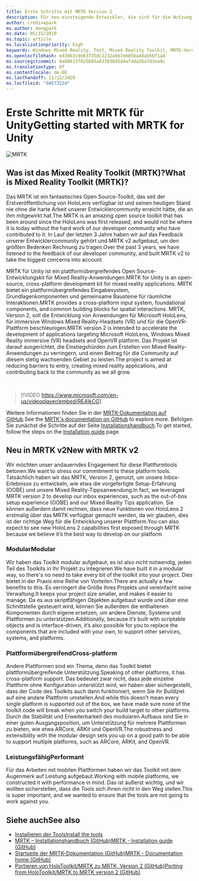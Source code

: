 ```yaml
---
title: Erste Schritte mit MRTK Version 2
description: Für neu einsteigende Entwickler, die sich für die Nutzung des MRTK interessieren
author: cre8ivepark
ms.author: dongpark
ms.date: 05/15/2019
ms.topic: article
ms.localizationpriority: high
keywords: Windows Mixed Reality, Test, Mixed Reality Toolkit, MRTK-Version 2, MRTK, Tools, SDK, HoloLens, HoloLens 2
ms.openlocfilehash: ed3663c9eb3735dc2232a667e605ba4dab5bf1a4
ms.sourcegitcommit: 8a80613f025b05a83393845d4af4da26a7d3ea9c
ms.translationtype: HT
ms.contentlocale: de-DE
ms.lasthandoff: 11/12/2020
ms.locfileid: "94573224"
---
```

# <a name="getting-started-with-mrtk-for-unity"></a><span data-ttu-id="46d48-104">Erste Schritte mit MRTK für Unity</span><span class="sxs-lookup"><span data-stu-id="46d48-104">Getting started with MRTK for Unity</span></span>
![MRTK](../../design/images/MRTK_UX_Hero.png)

## <a name="what-is-mixed-reality-toolkit-mrtk"></a><span data-ttu-id="46d48-106">Was ist das Mixed Reality Toolkit (MRTK)?</span><span class="sxs-lookup"><span data-stu-id="46d48-106">What is Mixed Reality Toolkit (MRTK)?</span></span>
<span data-ttu-id="46d48-107">Das MRTK ist ein fantastisches Open Source-Toolkit, das seit der Erstveröffentlichung von HoloLens verfügbar ist und seinen heutigen Stand nie ohne die harte Arbeit unserer Entwicklercommunity erreicht hätte, die an ihm mitgewirkt hat.</span><span class="sxs-lookup"><span data-stu-id="46d48-107">The MRTK is an amazing open source toolkit that has been around since the HoloLens was first released, and would not be where it is today without the hard work of our developer community who have contributed to it.</span></span> <span data-ttu-id="46d48-108">In Lauf der letzten 3 Jahre haben wir auf das Feedback unserer Entwicklercommunity gehört und MRTK v2 aufgebaut, um den größten Bedenken Rechnung zu tragen.</span><span class="sxs-lookup"><span data-stu-id="46d48-108">Over the past 3 years, we have listened to the feedback of our developer community, and built MRTK v2 to take the biggest concerns into account.</span></span>  

<span data-ttu-id="46d48-109">MRTK für Unity ist ein plattformübergreifendes Open Source-Entwicklungskit für Mixed Reality-Anwendungen.</span><span class="sxs-lookup"><span data-stu-id="46d48-109">MRTK for Unity is an open-source, cross-platform development kit for mixed reality applications.</span></span> <span data-ttu-id="46d48-110">MRTK bietet ein plattformübergreifendes Eingabesystem, Grundlagenkomponenten und gemeinsame Bausteine für räumliche Interaktionen.</span><span class="sxs-lookup"><span data-stu-id="46d48-110">MRTK provides a cross-platform input system, foundational components, and common building blocks for spatial interactions.</span></span> <span data-ttu-id="46d48-111">MRTK, Version 2, soll die Entwicklung von Anwendungen für Microsoft HoloLens, für immersive Windows Mixed Reality-Headsets (VR) und für die OpenVR-Plattform beschleunigen.</span><span class="sxs-lookup"><span data-stu-id="46d48-111">MRTK version 2 is intended to accelerate the development of applications targeting Microsoft HoloLens, Windows Mixed Reality immersive (VR) headsets and OpenVR platform.</span></span> <span data-ttu-id="46d48-112">Das Projekt ist darauf ausgerichtet, die Einstiegshürden zum Erstellen von Mixed Reality-Anwendungen zu verringern, und einen Beitrag für die Community auf diesem stetig wachsenden Gebiet zu leisten.</span><span class="sxs-lookup"><span data-stu-id="46d48-112">The project is aimed at reducing barriers to entry, creating mixed reality applications, and contributing back to the community as we all grow.</span></span>

<br>

> [!VIDEO https://www.microsoft.com/en-us/videoplayer/embed/RE4IkCG]

<span data-ttu-id="46d48-113">Weitere Informationen finden Sie in der [MRTK-Dokumentation auf GitHub](https://microsoft.github.io/MixedRealityToolkit-Unity/README.html).</span><span class="sxs-lookup"><span data-stu-id="46d48-113">See the [MRTK's documentation on GitHub](https://microsoft.github.io/MixedRealityToolkit-Unity/README.html) to explore more.</span></span> <span data-ttu-id="46d48-114">Befolgen Sie zunächst die Schritte auf der Seite [Installationshandbuch](https://microsoft.github.io/MixedRealityToolkit-Unity/Documentation/Installation.html).</span><span class="sxs-lookup"><span data-stu-id="46d48-114">To get started, follow the steps on the [Installation guide](https://microsoft.github.io/MixedRealityToolkit-Unity/Documentation/Installation.html) page.</span></span>


## <a name="new-with-mrtk-v2"></a><span data-ttu-id="46d48-115">Neu in MRTK v2</span><span class="sxs-lookup"><span data-stu-id="46d48-115">New with MRTK v2</span></span>
<span data-ttu-id="46d48-116">Wir möchten unser andauerndes Engagement für diese Plattformtools betonen.</span><span class="sxs-lookup"><span data-stu-id="46d48-116">We want to stress our commitment to these platform tools.</span></span>  <span data-ttu-id="46d48-117">Tatsächlich haben wir das MRTK, Version 2, genutzt, um unsere Inbox-Erlebnisse zu entwickeln, wie etwa die vorgefertigte Setup-Erfahrung (OOBE) und unsere Mixed Reality-Tippsanwendung.</span><span class="sxs-lookup"><span data-stu-id="46d48-117">In fact, we leveraged MRTK version 2 to develop our inbox experiences, such as the out-of-box setup experience (OOBE) and our Mixed Reality Tips application.</span></span> <span data-ttu-id="46d48-118">Sie können außerdem damit rechnen, dass neue Funktionen von HoloLens 2 erstmalig über das MRTK verfügbar gemacht werden, da wir glauben, dies ist der richtige Weg für die Entwicklung unserer Plattform.</span><span class="sxs-lookup"><span data-stu-id="46d48-118">You can also expect to see new HoloLens 2 capabilities first exposed through MRTK because we believe it’s the best way to develop on our platform.</span></span> 

### <a name="modular"></a><span data-ttu-id="46d48-119">Modular</span><span class="sxs-lookup"><span data-stu-id="46d48-119">Modular</span></span>
<span data-ttu-id="46d48-120">Wir haben das Toolkit modular aufgebaut, es ist also nicht notwendig, jeden Teil des Toolkits in Ihr Projekt zu integrieren.</span><span class="sxs-lookup"><span data-stu-id="46d48-120">We have built it in a modular way, so there's no need to take every bit of the toolkit into your project.</span></span>  <span data-ttu-id="46d48-121">Dies bietet in der Praxis eine Reihe von Vorteilen.</span><span class="sxs-lookup"><span data-stu-id="46d48-121">There are actually a few benefits to this.</span></span>  <span data-ttu-id="46d48-122">Es verringert die Größe Ihres Projekts und vereinfacht seine Verwaltung.</span><span class="sxs-lookup"><span data-stu-id="46d48-122">It keeps your project size smaller, and makes it easier to manage.</span></span>  <span data-ttu-id="46d48-123">Da es aus skriptfähigen Objekten aufgebaut wurde und über eine Schnittstelle gesteuert wird, können Sie außerdem die enthaltenen Komponenten durch eigene ersetzen, um andere Dienste, Systeme und Plattformen zu unterstützen.</span><span class="sxs-lookup"><span data-stu-id="46d48-123">Additionally, because it’s built with scriptable objects and is interface-driven, it’s also possible for you to replace the components that are included with your own, to support other services, systems, and platforms.</span></span>

### <a name="cross-platform"></a><span data-ttu-id="46d48-124">Plattformübergreifend</span><span class="sxs-lookup"><span data-stu-id="46d48-124">Cross-platform</span></span>
<span data-ttu-id="46d48-125">Andere Plattformen sind ein Thema, denn das Toolkit bietet plattformübergreifende Unterstützung.</span><span class="sxs-lookup"><span data-stu-id="46d48-125">Speaking of other platforms, it has cross-platform support.</span></span>  <span data-ttu-id="46d48-126">Das bedeutet zwar nicht, dass jede einzelne Plattform ohne Konfiguration unterstützt wird, wir haben aber sichergestellt, dass der Code des Toolkits auch dann funktioniert, wenn Sie ihr Buildziel auf eine andere Plattform umstellen.</span><span class="sxs-lookup"><span data-stu-id="46d48-126">And while this doesn’t mean every single platform is supported out of the box, we have made sure none of the toolkit code will break when you switch your build target to other platforms.</span></span>  <span data-ttu-id="46d48-127">Durch die Stabilität und Erweiterbarkeit des modularen Aufbaus sind Sie in einer guten Ausgangsposition, um Unterstützung für mehrere Plattformen zu bieten, wie etwa ARCore, ARKit und OpenVR.</span><span class="sxs-lookup"><span data-stu-id="46d48-127">The robustness and extensibility with the modular design sets you up on a good path to be able to support multiple platforms, such as ARCore, ARKit, and OpenVR.</span></span>

### <a name="performant"></a><span data-ttu-id="46d48-128">Leistungsfähig</span><span class="sxs-lookup"><span data-stu-id="46d48-128">Performant</span></span>
<span data-ttu-id="46d48-129">Für das Arbeiten mit mobilen Plattformen haben wir das Toolkit mit dem Augenmerk auf Leistung aufgebaut.</span><span class="sxs-lookup"><span data-stu-id="46d48-129">Working with mobile platforms, we constructed it with performance in mind.</span></span>  <span data-ttu-id="46d48-130">Das ist äußerst wichtig, und wir wollten sicherstellen, dass die Tools sich Ihnen nicht in den Weg stellen.</span><span class="sxs-lookup"><span data-stu-id="46d48-130">This is super important, and we wanted to ensure that the tools are not going to work against you.</span></span>

## <a name="see-also"></a><span data-ttu-id="46d48-131">Siehe auch</span><span class="sxs-lookup"><span data-stu-id="46d48-131">See also</span></span>
* [<span data-ttu-id="46d48-132">Installieren der Tools</span><span class="sxs-lookup"><span data-stu-id="46d48-132">Install the tools</span></span>](../install-the-tools.md)
* [<span data-ttu-id="46d48-133">MRTK – Installationshandbuch (GitHub)</span><span class="sxs-lookup"><span data-stu-id="46d48-133">MRTK - Installation guide (GitHub)</span></span>](https://microsoft.github.io/MixedRealityToolkit-Unity/Documentation/Installation.html)
* [<span data-ttu-id="46d48-134">Startseite der MRTK-Dokumentation (GitHub)</span><span class="sxs-lookup"><span data-stu-id="46d48-134">MRTK - Documentation home (GitHub)</span></span>](https://microsoft.github.io/MixedRealityToolkit-Unity/README.html)
* [<span data-ttu-id="46d48-135">Portieren von HoloToolkit/MRTK zu MRTK, Version 2 (GitHub)</span><span class="sxs-lookup"><span data-stu-id="46d48-135">Porting from HoloToolkit/MRTK to MRTK version 2 (GitHub)</span></span>](https://microsoft.github.io/MixedRealityToolkit-Unity/Documentation/HTKToMRTKPortingGuide.html)
